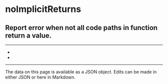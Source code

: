 <!-- Important! Do not modify comment blocks. They are necessary for the transformer to work properly -->

<!-- title -->
# noImplicitReturns

<!-- shortDescription -->
Report error when not all code paths in function return a value.
---

<!-- extendedDescription -->

---

<!-- references -->
- []()
- []()
---

<!-- footer -->
The data on this page is available as a JSON object. Edits can be made in either JSON or here in Markdown.
